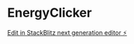 # EnergyClicker

[Edit in StackBlitz next generation editor ⚡️](https://stackblitz.com/~/github.com/RedRain715/EnergyClicker)